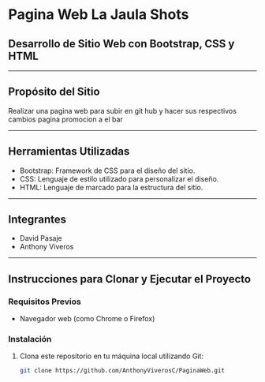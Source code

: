 # Pagina Web La Jaula Shots

## Desarrollo de Sitio Web con Bootstrap, CSS y HTML

---

## Propósito del Sitio

Realizar una pagina web para subir en git hub y hacer sus respectivos cambios pagina promocion a el bar

---

## Herramientas Utilizadas

- Bootstrap: Framework de CSS para el diseño del sitio.
- CSS: Lenguaje de estilo utilizado para personalizar el diseño.
- HTML: Lenguaje de marcado para la estructura del sitio.

---

## Integrantes

- David Pasaje
- Anthony Viveros

---

## Instrucciones para Clonar y Ejecutar el Proyecto

### Requisitos Previos

- Navegador web (como Chrome o Firefox)

### Instalación

1. Clona este repositorio en tu máquina local utilizando Git:

   ```bash
   git clone https://github.com/AnthonyViverosC/PaginaWeb.git
